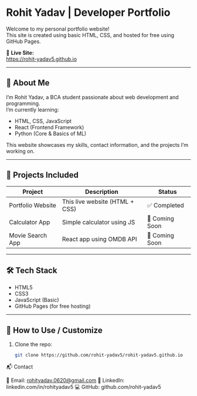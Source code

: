 # Rohit Yadav | Developer Portfolio

Welcome to my personal portfolio website!  
This site is created using basic HTML, CSS, and hosted for free using GitHub Pages.

🔗 **Live Site:**  
https://rohit-yadav5.github.io

---

## 📌 About Me

I’m Rohit Yadav, a BCA student passionate about web development and programming.  
I’m currently learning:

- HTML, CSS, JavaScript
- React (Frontend Framework)
- Python (Core & Basics of ML)

This website showcases my skills, contact information, and the projects I’m working on.

---

## 🚀 Projects Included

| Project             | Description                            | Status       |
|---------------------|----------------------------------------|--------------|
| Portfolio Website   | This live website (HTML + CSS)         | ✅ Completed |
| Calculator App      | Simple calculator using JS             | 🔄 Coming Soon |
| Movie Search App    | React app using OMDB API               | 🔄 Coming Soon |

---

## 🛠️ Tech Stack

- HTML5
- CSS3
- JavaScript (Basic)
- GitHub Pages (for free hosting)

---

## 🧭 How to Use / Customize

1. Clone the repo:
   ```bash
   git clone https://github.com/rohit-yadav5/rohit-yadav5.github.io


📬 Contact

📧 Email: rohityadav.0620@gmail.com
🔗 LinkedIn: linkedin.com/in/rohityadav5
💻 GitHub: github.com/rohit-yadav5

